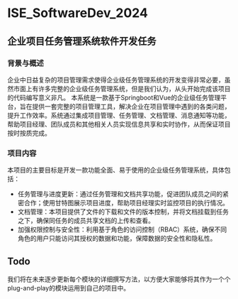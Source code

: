 # ISE_SoftwareDev_2024
## 企业项目任务管理系统软件开发任务
### 背景与概述
企业中日益复杂的项目管理需求使得企业级任务管理系统的开发变得非常必要，虽然市面上有许多完整的企业级任务管理系统，但是我们认为，从头开始完成该项目的代码编写意义非凡。
本系统是一款基于Springboot和Vue的企业级任务管理平台，旨在提供一套完整的项目管理工具，解决企业在项目管理中遇到的各类问题，提升工作效率。系统通过集成项目管理、任务管理、文档管理、消息通知等功能，帮助项目经理、团队成员和其他相关人员实现信息共享和实时协作，从而保证项目按时按质完成。
### 项目内容
本项目的主要目标是开发一款功能全面、易于使用的企业级任务管理系统，具体包括：
- 任务管理与进度更新：通过任务管理和文档共享功能，促进团队成员之间的紧密合作；使用甘特图展示项目进度，帮助项目经理实时监控项目的执行情况。
- 文档管理：本项目提供了文件的下载和文件的版本控制，并将文档挂载到任务之下，确保同任务的成员共享文档的上传和查看。
- 加强权限控制与安全性：利用基于角色的访问控制（RBAC）系统，确保不同角色的用户只能访问其授权的数据和功能，保障数据的安全性和隐私性。
## Todo
我们将在未来逐步更新每个模块的详细撰写方法，以方便大家能够将其作为一个个plug-and-play的模块运用到自己的项目中。
